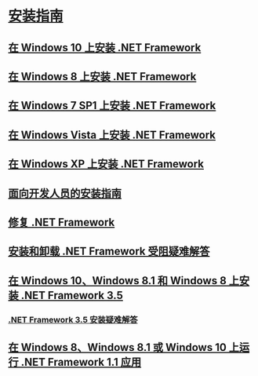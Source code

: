 # [安装指南](index.md)
## [在 Windows 10 上安装 .NET Framework](on-windows-10.md)
## [在 Windows 8 上安装 .NET Framework](on-windows-8.md)
## [在 Windows 7 SP1 上安装 .NET Framework](on-windows-7.md)
## [在 Windows Vista 上安装 .NET Framework](on-windows-vista.md)
## [在 Windows XP 上安装 .NET Framework](on-windows-xp.md)
## [面向开发人员的安装指南](guide-for-developers.md)
## [修复 .NET Framework](repair.md)
## [安装和卸载 .NET Framework 受阻疑难解答](troubleshoot-blocked-installations-and-uninstallations.md)
## [在 Windows 10、Windows 8.1 和 Windows 8 上安装 .NET Framework 3.5](dotnet-35-windows-10.md)
### [.NET Framework 3.5 安装疑难解答](net-framework-3-5-on-windows-8-plus.md)
## [在 Windows 8、Windows 8.1 或 Windows 10 上运行 .NET Framework 1.1 应用](run-net-framework-1-1-apps.md)
